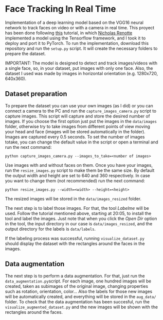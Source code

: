 # Face Tracking In Real Time
Implementation of a deep learning model based on the VGG16 neural network to track faces on video or with a camera in real time. This proyect has been done following [this](https://www.youtube.com/watch?v=N_W4EYtsa10&t=6473s) tutorial, in which [Nicholas Renotte](https://www.youtube.com/@NicholasRenotte) implemented a model using the Tensorflow framework, and I took it to deploy and port it to PyTorch. To run the implementation, download this repository and run the ```setup.py``` script. It will create the necessary folders to prepare the dataset.

IMPORTANT: The model is designed to detect and track images/videos with a single face, so, in your dataset, put images with only one face. Also, the dataset I used was made by images in horizontal orientation (e.g. 1280x720, 640x360).


## Dataset preparation
To prepare the dataset you can use your own images (as I did) or you can connect a camera to the PC and run the ```capture_images_camera.py``` script to capture images. This script will capture and store the desired number of images. If you choose the first option just put the images in the ```data/images``` folder, otherwise try to take images from different points of view moving your head and face (images will be stored automatically in the folder). Images are captured every 0.5 seconds. To set the number of images totake, you can change the default value in the script or open a terminal and run the next command:
```
python capture_images_camera.py --images_to_take=<number of images>
```
Use images with and without faces on them. Once you have your images, run the ```resize_images.py``` script to make them be the same size. By default the output width and height are set to 640 and 360 respectively. In case you want to change them (not recommended) run the next command:
```
python resize_images.py --width=<width> --height=<height>
```
The resized images will be stored in the ```data/images_resized``` folder.

The next step is to label those images. For that, the tool _Labelme_ will be used. Follow the tutorial mentioned above, starting at 20:05, to install the tool and label the images. Just note that when you click the _Open Dir_ option in the tool, the input directory in our case is ```data/images_resized```, and the output directory for the labels is ```data/labels```.

If the labeling process was successful, running ```visualize_dataset.py``` should display the dataset with the rectangles around the faces in the images.

## Data augmentation
The next step is to perform a data augmentation. For that, just run the ```data_augmentation.py```script. For each image, one hundred images will be created, taken as subimages of the original image, changing properties such as rotation, orientation, color... Also the labels for those new images will be automatically created, and everything will be stored in the ```aug_data/``` folder. To check that the data augmentation has been succesful, run the ```visualize_augmented_dataset.py``` and the new images will be shown with the rectangles around the faces.
